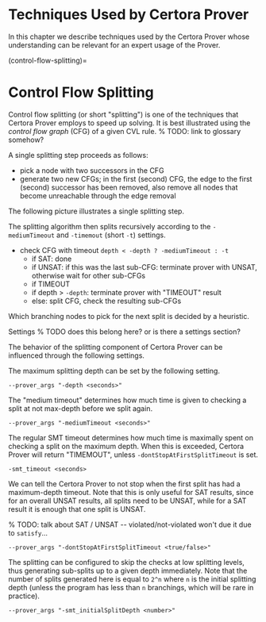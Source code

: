Techniques Used by Certora Prover
=================================

In this chapter we describe techniques used by the Certora Prover whose
understanding can be relevant for an expert usage of the Prover.

(control-flow-splitting)=
# Control Flow Splitting

Control flow splitting (or short "splitting") is one of the techniques that 
Certora Prover employs to speed up solving. It is best illustrated using the
*control flow graph* (CFG) of a given CVL rule.
% TODO: link to glossary somehow?

A single splitting step proceeds as follows:
 - pick a node with two successors in the CFG
 - generate two new CFGs; in the first (second) CFG, the edge to the first 
   (second) successor has been removed, also remove all nodes that become 
   unreachable through the edge removal

The following picture illustrates a single splitting step.

The splitting algorithm then splits recursively according to the `-mediumTimeout` and `-timemout` (short `-t`) settings.

 - check CFG with timeout `depth < -depth ? -mediumTimeout : -t`
   - if SAT: done
   - if UNSAT: if this was the last sub-CFG: terminate prover with UNSAT, otherwise wait for other sub-CFGs
   - if TIMEOUT
    - if depth > `-depth`: terminate prover with "TIMEOUT" result
    - else: split CFG, check the resulting sub-CFGs

Which branching nodes to pick for the next split is decided by a heuristic.

Settings
% TODO does this belong here? or is there a settings section?

The behavior of the splitting component of Certora Prover can be influenced through the following settings.

The maximum splitting depth can be set by the following setting.

```
--prover_args "-depth <seconds>"
```

The "medium timeout" determines how much time is given to checking a split at not 
max-depth before we split again.

```
--prover_args "-mediumTimeout <seconds>"
```

The regular SMT timeout determines how much time is maximally spent on checking a split on the maximum depth.
When this is exceeded, Certora Prover will return "TIMEMOUT", unless `-dontStopAtFirstSplitTimeout` is set.

```
-smt_timeout <seconds>
```

We can tell the Certora Prover to not stop when the first split has had a 
maximum-depth timeout. Note that this is only useful for SAT results, since 
for an overall UNSAT results, all splits need to be UNSAT, while for a SAT 
result it is enough that one split is UNSAT.

% TODO: talk about SAT / UNSAT -- violated/not-violated won't due it due to `satisfy`...

```
--prover_args "-dontStopAtFirstSplitTimeout <true/false>"
```

The splitting can be configured to skip the checks at low splitting levels, thus
generating sub-splits up to a given depth immediately. Note that the number of
splits generated here is equal to `2^n` where `n` is the initial splitting depth
(unless the program has less than `n` branchings, which will be rare in
practice).


```
--prover_args "-smt_initialSplitDepth <number>"
```